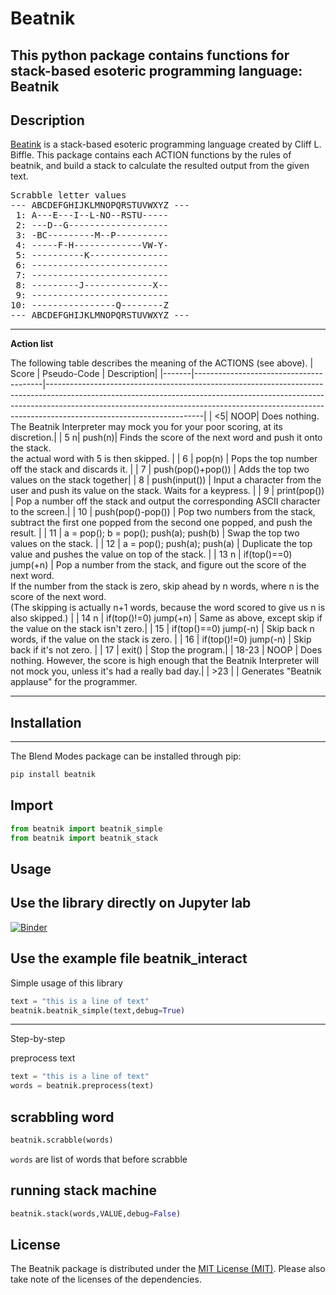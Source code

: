 Beatnik
===========
This python package contains functions for stack-based esoteric programming language: Beatnik
---

Description
-----------
[Beatink] is a stack-based esoteric programming language created by Cliff L. Biffle.
This package contains each ACTION functions by the rules of beatnik, and build a stack to calculate the resulted output from the given text.

<pre>
Scrabble letter values
--- ABCDEFGHIJKLMNOPQRSTUVWXYZ ---
 1: A---E---I--L-NO--RSTU-----
 2: ---D--G-------------------
 3: -BC---------M--P----------
 4: -----F-H-------------VW-Y-
 5: ----------K---------------
 6: --------------------------
 7: --------------------------
 8: ---------J-------------X--
 9: --------------------------
10: ----------------Q--------Z
--- ABCDEFGHIJKLMNOPQRSTUVWXYZ ---
</pre>
---

**Action list**

The following table describes the meaning of the ACTIONS (see above).
| Score | Pseudo-Code | Description|
|-------|----------------------------------------|---------------------------------------------------------------------------------------------------------------------------------------------------------------------------------------------------------------------------------------------------------------------------------|
| <5| NOOP| Does nothing. The Beatnik Interpreter may mock you for your poor scoring, at its discretion.|
| 5 n| push(n)| Finds the score of the next word and push it onto the stack. <br>the actual word with 5 is then skipped. |
| 6     | pop(n)                                 | Pops the top number off the stack and discards it. |
| 7     | push(pop()+pop())                      | Adds the top two values on the stack together|
| 8     | push(input())                          | Input a character from the user and push its value on the stack. Waits for a keypress. |
| 9     | print(pop())                           | Pop a number off the stack and output the corresponding ASCII character to the screen.|
| 10    | push(pop()-pop())                      | Pop two numbers from the stack, subtract the first one popped from the second one popped, and push the result. |
| 11    | a = pop(); b = pop(); push(a); push(b) | Swap the top two values on the stack. |
| 12    | a = pop(); push(a); push(a)            | Duplicate the top value and pushes the value on top of the stack. |
| 13 n  | if(top()==0) jump(+n)                  | Pop a number from the stack, and figure out the score of the next word. <br>If the number from the stack is zero, skip ahead by n words, where n is the score of the next word. <br>(The skipping is actually n+1 words, because the word scored to give us n is also skipped.) |
| 14 n   | if(top()!=0) jump(+n)                  | Same as above, except skip if the value on the stack isn't zero.|
| 15    | if(top()==0) jump(-n)                  | Skip back n words, if the value on the stack is zero. |
| 16    | if(top()!=0) jump(-n)                  | Skip back if it's not zero.     |
| 17    | exit()                                 | Stop the program.|
| 18-23 | NOOP                                   | Does nothing. However, the score is high enough that the Beatnik Interpreter will not mock you, unless it's had a really bad day.|
| >23   |                                        | Generates "Beatnik applause" for the programmer.  

---
## Installation
------------

The Blend Modes package can be installed through pip:
```sh
pip install beatnik
```


Import
-----

```python
from beatnik import beatnik_simple
from beatnik import beatnik_stack
```


Usage
------------
Use the library directly on Jupyter lab
-----
[![Binder](https://mybinder.org/badge_logo.svg)](https://mybinder.org/v2/gh/experimental-informatics/beatnik/HEAD)

Use the example file beatnik_interact
-----
Simple usage of this library
```python
text = "this is a line of text"
beatnik.beatnik_simple(text,debug=True)
```
---

Step-by-step

preprocess text
```python
text = "this is a line of text"
words = beatnik.preprocess(text)
```


scrabbling word
------------
```python
beatnik.scrabble(words)
```
`words` are list of words that before scrabble


running stack machine
------------
```python
beatnik.stack(words,VALUE,debug=False)
```


License
-------------
The Beatnik package is distributed under the [MIT License (MIT)](https://github.com/experimental-informatics/beatnik/blob/master/LICENSE.txt). Please also take note of the licenses of the dependencies.

   [Beatink]: <https://esolangs.org/wiki/Beatnik>
